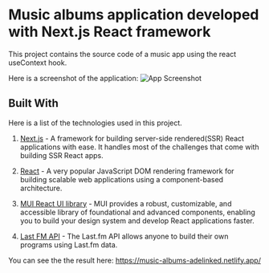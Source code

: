 # Music albums application developed with Next.js React framework

This project contains the source code of a music app using the react useContext hook.

Here is a screenshot of the application:
![App Screenshot](https://i.postimg.cc/CMn7q3d1/Screenshot-3.png)

## Built With

Here is a list of the technologies used in this project.

1. [Next.js](https://learnnextjs.com/) - A framework for building server-side rendered(SSR) React applications with ease. It handles most of the challenges that come with building SSR React apps.

2. [React](https://reactjs.org/) - A very popular JavaScript DOM rendering framework for building scalable web applications using a component-based architecture.

3. [MUI React UI library](https://mui.com) - MUI provides a robust, customizable, and accessible library of foundational and advanced components, enabling you to build your design system and develop React applications faster.

4. [Last FM API](https://www.last.fm/api) - The Last.fm API allows anyone to build their own programs using Last.fm data.

You can see the the result here: https://music-albums-adelinked.netlify.app/
